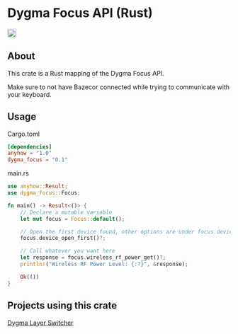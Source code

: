 # Dygma Focus API (Rust)

[<img alt="crates.io" src="https://img.shields.io/crates/v/dygma_focus?style=for-the-badge&color=fc8d62&logo=rust" height="20">](https://crates.io/crates/dygma_focus)

## About

This crate is a Rust mapping of the Dygma Focus API.

Make sure to not have Bazecor connected while trying to communicate with your keyboard.

## Usage

Cargo.toml

```toml
[dependencies]
anyhow = "1.0"
dygma_focus = "0.1"
```

main.rs

```rust
use anyhow::Result;
use dygma_focus::Focus;

fn main() -> Result<()> {
    // Declare a mutable variable
    let mut focus = Focus::default();

    // Open the first device found, other options are under focus.device_*
    focus.device_open_first()?;

    // Call whatever you want here
    let response = focus.wireless_rf_power_get()?;
    println!("Wireless RF Power Level: {:?}", &response);

    Ok(())
}
```

## Projects using this crate

[Dygma Layer Switcher](https://github.com/mbwilding/dygma-layer-switcher)
